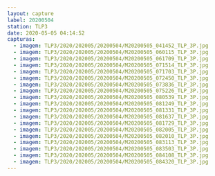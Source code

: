 ```yaml
---
layout: capture
label: 20200504
station: TLP3
date: 2020-05-05 04:14:52
capturas:
  - imagem: TLP3/2020/202005/20200504/M20200505_041452_TLP_3P.jpg
  - imagem: TLP3/2020/202005/20200504/M20200505_060115_TLP_3P.jpg
  - imagem: TLP3/2020/202005/20200504/M20200505_061709_TLP_3P.jpg
  - imagem: TLP3/2020/202005/20200504/M20200505_071514_TLP_3P.jpg
  - imagem: TLP3/2020/202005/20200504/M20200505_071703_TLP_3P.jpg
  - imagem: TLP3/2020/202005/20200504/M20200505_072450_TLP_3P.jpg
  - imagem: TLP3/2020/202005/20200504/M20200505_073836_TLP_3P.jpg
  - imagem: TLP3/2020/202005/20200504/M20200505_075226_TLP_3P.jpg
  - imagem: TLP3/2020/202005/20200504/M20200505_080539_TLP_3P.jpg
  - imagem: TLP3/2020/202005/20200504/M20200505_081249_TLP_3P.jpg
  - imagem: TLP3/2020/202005/20200504/M20200505_081331_TLP_3P.jpg
  - imagem: TLP3/2020/202005/20200504/M20200505_081637_TLP_3P.jpg
  - imagem: TLP3/2020/202005/20200504/M20200505_081729_TLP_3P.jpg
  - imagem: TLP3/2020/202005/20200504/M20200505_082005_TLP_3P.jpg
  - imagem: TLP3/2020/202005/20200504/M20200505_082010_TLP_3P.jpg
  - imagem: TLP3/2020/202005/20200504/M20200505_083113_TLP_3P.jpg
  - imagem: TLP3/2020/202005/20200504/M20200505_083503_TLP_3P.jpg
  - imagem: TLP3/2020/202005/20200504/M20200505_084108_TLP_3P.jpg
  - imagem: TLP3/2020/202005/20200504/M20200505_084320_TLP_3P.jpg
---
```

